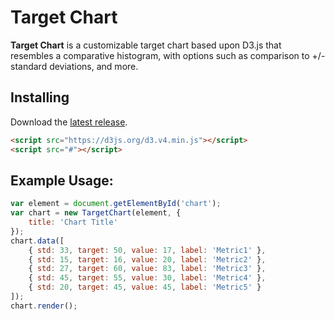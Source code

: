 # Target Chart

<!--<a href="https://d3js.org"><img src="#" align="left" hspace="10" vspace="6"></a>-->

**Target Chart** is a customizable target chart based upon D3.js that resembles a comparative histogram, with options such as comparison to +/- standard deviations, and more.

## Installing

Download the [latest release](#latest).

```html
<script src="https://d3js.org/d3.v4.min.js"></script>
<script src="#"></script>
```

## Example Usage:

```js
var element = document.getElementById('chart');
var chart = new TargetChart(element, { 
    title: 'Chart Title'
});
chart.data([
    { std: 33, target: 50, value: 17, label: 'Metric1' },
    { std: 15, target: 16, value: 20, label: 'Metric2' },
    { std: 27, target: 60, value: 83, label: 'Metric3' },
    { std: 45, target: 55, value: 30, label: 'Metric4' },
    { std: 20, target: 45, value: 45, label: 'Metric5' }
]);
chart.render();
```
